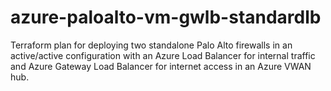 # azure-paloalto-vm-gwlb-standardlb
Terraform plan for deploying two standalone Palo Alto firewalls in an active/active configuration with an Azure Load Balancer for internal traffic and Azure Gateway Load Balancer for internet access in an Azure VWAN hub.
